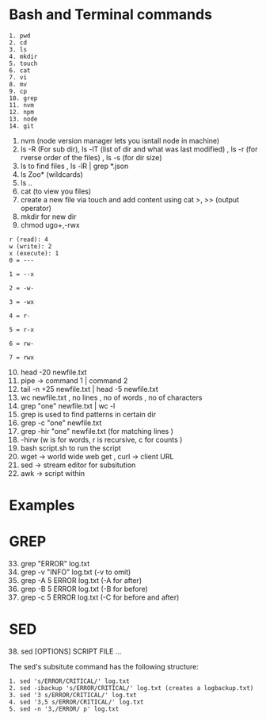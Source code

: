 # Bash and Terminal commands

```
1. pwd
2. cd
3. ls
4. mkdir
5. touch
6. cat
7. vi
8. mv
9. cp
10. grep
11. nvm
12. npm 
13. node
14. git
```

1. nvm (node version manager lets you isntall node in machine) 
2. ls -R (For sub dir), ls -lT (list of dir and what was last modified) , ls -r (for rverse order of the files) , ls -s (for dir size)
3. ls to find files , ls -lR | grep *.json
4. ls Zoo* (wildcards)
5. ls ..
6. cat (to view you files)
7. create a new file via touch and add content using cat  >, >> (output operator)
8. mkdir for new dir 
9. chmod ugo+,-rwx 

```
r (read): 4
w (write): 2
x (execute): 1
0 = ---

1 = --x

2 = -w-

3 = -wx

4 = r-

5 = r-x

6 = rw-

7 = rwx

```

10. head -20 newfile.txt
11. pipe -> command 1 | command 2 
12. tail -n +25 newfile.txt | head -5 newfile.txt 
13. wc newfile.txt , no lines , no of words , no of characters
14. grep "one" newfile.txt | wc -l
25. grep is used to find patterns in certain dir
26. grep -c "one" newfile.txt
27. grep -hir "one" newfile.txt (for matching lines )
28.  -hirw (w is for words, r is recursive, c for counts )
29. bash script.sh to run the script
30. wget -> world wide web get , curl -> client URL 
31. sed -> stream editor for subsitution 
32. awk -> script within 

# Examples

# GREP

33. grep "ERROR" log.txt 
34. grep -v "INFO" log.txt (-v to omit)
35. grep -A 5 ERROR log.txt (-A for after)
36. grep -B 5 ERROR log.txt (-B for before)
37. grep -c 5 ERROR log.txt (-C for before and after)


# SED

38. sed [OPTIONS] SCRIPT FILE ...

The sed's subsitute command has the following structure:

```
1. sed 's/ERROR/CRITICAL/' log.txt
2. sed -ibackup 's/ERROR/CRITICAL/' log.txt (creates a logbackup.txt)
3. sed '3 s/ERROR/CRITICAL/' log.txt
4. sed '3,5 s/ERROR/CRITICAL/' log.txt
5. sed -n '3,/ERROR/ p' log.txt
```




